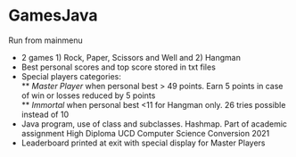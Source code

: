 # GamesJava

Run from mainmenu
- 2 games 1) Rock, Paper, Scissors and Well and 2) Hangman <br>
- Best personal scores and top score stored in txt files <br>
- Special players categories: <br>
** <i> Master Player </i> when personal best > 49 points. Earn 5 points in case of win or losses reduced by 5 points <br>
** <i> Immortal </i> when personal best <11 for Hangman only. 26 tries possible instead of 10
- Java program, use of class and subclasses. Hashmap. Part of academic assignment High Diploma UCD Computer Science Conversion 2021 <br>
- Leaderboard printed at exit with special display for Master Players
